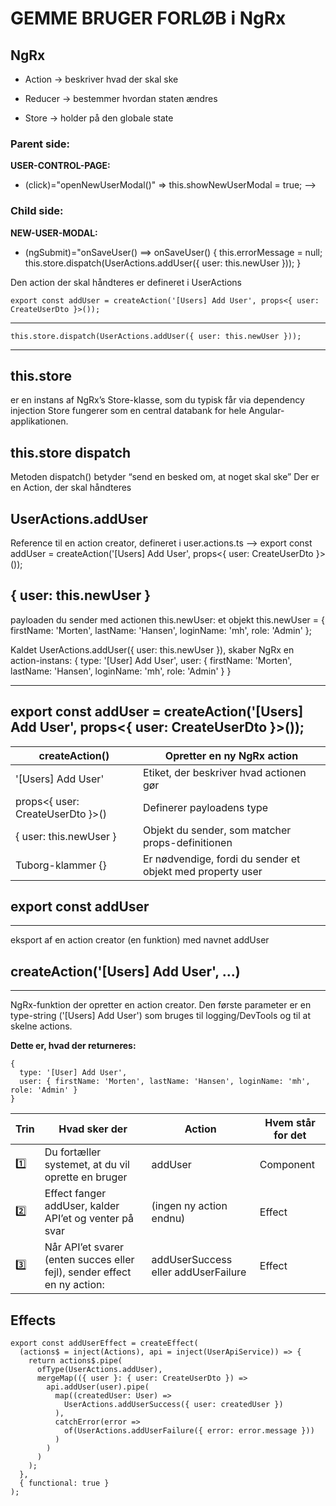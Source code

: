 # GEMME BRUGER FORLØB i NgRx


## NgRx
- Action → beskriver hvad der skal ske

- Reducer → bestemmer hvordan staten ændres

- Store → holder på den globale state

### Parent side: 
**USER-CONTROL-PAGE:** 
- (click)="openNewUserModal()" => this.showNewUserModal = true; -->

### Child side: 
**NEW-USER-MODAL:**
- (ngSubmit)="onSaveUser() ==>   onSaveUser() {
	this.errorMessage = null; 
	this.store.dispatch(UserActions.addUser({ user: this.newUser }));
	  }
  
Den action der skal håndteres er defineret i UserActions

```
export const addUser = createAction('[Users] Add User', props<{ user: CreateUserDto }>());
```


--------------------------------------------------------------------------------
	this.store.dispatch(UserActions.addUser({ user: this.newUser }));  
--------------------------------------------------------------------------------

this.store 
----------
er en instans af NgRx’s Store-klasse, som du typisk får via dependency injection
Store fungerer som en central databank for hele Angular-applikationen.

this.store dispatch
-------------------
Metoden dispatch() betyder “send en besked om, at noget skal ske”
Der er en Action, der skal håndteres

UserActions.addUser
-------------------
Reference til en action creator, defineret i user.actions.ts
--> 	export const addUser = createAction('[Users] Add User', props<{ user: CreateUserDto }>());

{ user: this.newUser }
----------------------
payloaden du sender med actionen
this.newUser: et objekt
this.newUser = { firstName: 'Morten', lastName: 'Hansen', loginName: 'mh', role: 'Admin' };

Kaldet UserActions.addUser({ user: this.newUser }), skaber NgRx en action-instans:
{
  type: '[User] Add User',
  user: { firstName: 'Morten', lastName: 'Hansen', loginName: 'mh', role: 'Admin' }
}


--------------------------------------------------------------------------------------------------
 export const addUser = createAction('[Users] Add User', props<{ user: CreateUserDto }>()); 
--------------------------------------------------------------------------------------------------

 |	createAction()						|	Opretter en ny NgRx action 									|
 |	---------------						|	--------------------------									|
 |	'[Users] Add User'					|	Etiket, der beskriver hvad actionen gør						|
 |	props<{ user: CreateUserDto }>()	|	Definerer payloadens type									|
 |	{ user: this.newUser }				| 	Objekt du sender, som matcher props-definitionen			|
 |	Tuborg-klammer {}					|	Er nødvendige, fordi du sender et objekt med property user	|



## export const addUser
--------------------
eksport af en action creator (en funktion) med navnet addUser

## createAction('[Users] Add User', ...)
--------------------------------------
NgRx-funktion der opretter en action creator. 
	Den første parameter er en type-string ('[Users] Add User') 
	som bruges til logging/DevTools og til at skelne actions.	
	

**Dette er, hvad der returneres:**
```
{
  type: '[User] Add User',
  user: { firstName: 'Morten', lastName: 'Hansen', loginName: 'mh', role: 'Admin' }
}
```

| Trin		| 	Hvad sker der																|	Action								|	Hvem står for det	|
| -----		| 	-------------																|	------								|	-----------------	|
| 1️⃣		| 	Du fortæller systemet, at du vil oprette en bruger							|	addUser								| 	Component 			|
| 2️⃣		|	Effect fanger addUser, kalder API’et og venter på svar					 	|	(ingen ny action endnu)				|	Effect 				|
| 3️⃣		|	Når API’et svarer (enten succes eller fejl), sender effect en ny action:	|	addUserSuccess eller addUserFailure	| 	Effect				|



## Effects
```angular
export const addUserEffect = createEffect(
  (actions$ = inject(Actions), api = inject(UserApiService)) => {
    return actions$.pipe(
      ofType(UserActions.addUser),
      mergeMap(({ user }: { user: CreateUserDto }) =>
        api.addUser(user).pipe(
          map((createdUser: User) =>
            UserActions.addUserSuccess({ user: createdUser })
          ),
          catchError(error =>
            of(UserActions.addUserFailure({ error: error.message }))
          )
        )
      )
    );
  },
  { functional: true }
);

```




